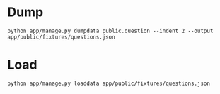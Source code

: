 # Dump

```shell
python app/manage.py dumpdata public.question --indent 2 --output app/public/fixtures/questions.json
```

# Load

```shell
python app/manage.py loaddata app/public/fixtures/questions.json
```
